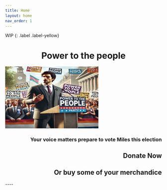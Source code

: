 ```yaml
---
title: Home
layout: home
nav_order: 1
---
```

WIP
{: .label .label-yellow}

<html>
<style>
    img
    {
        padding: 0px;
        white-space: nowrap;
    }
</style>
<h1 style="text-align:center; white-space: nowrap;">Power to the people</h1>
<img src="HomePhoto.png" width=300px height=200px>
<h3 style="text-align:right; white-space: nowrap;">Your voice matters prepare to vote Miles this election</h3>
<h2 style="text-align:right; white-space: nowrap">Donate Now</h2>
<h2 style="text-align:right; white-space: nowrap">Or buy some of your merchandice</h2>
</html>
----

